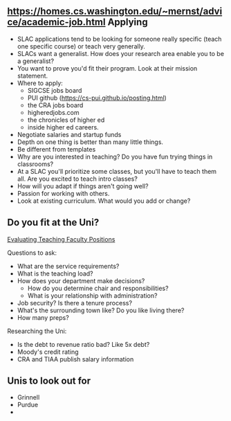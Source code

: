 https://homes.cs.washington.edu/~mernst/advice/academic-job.html
Applying
--------

 - SLAC applications tend to be looking for someone really specific (teach one specific course) or teach very generally.
 - SLACs want a generalist. How does your research area enable you to be a generalist?
 - You want to prove you'd fit their program. Look at their mission statement.
 - Where to apply:
   - SIGCSE jobs board
   - PUI github (https://cs-pui.github.io/posting.html)
   - the CRA jobs board
   - higheredjobs.com
   - the chronicles of higher ed
   - inside higher ed careers.
 - Negotiate salaries and startup funds
 - Depth on one thing is better than many little things.
 - Be different from templates
 - Why are you interested in teaching? Do you have fun trying things in classrooms?
 - At a SLAC you'll prioritize some classes, but you'll have to teach them all. Are you excited to teach intro classes?
 - How will you adapt if things aren't going well?
 - Passion for working with others.
 - Look at existing curriculum. What would you add or change?

Do you fit at the Uni?
----------------------

[Evaluating Teaching Faculty Positions](https://www.geoffreychallen.com/essays/2022-10-28-evaluating-teaching-faculty-positions)

Questions to ask:

 - What are the service requirements?
 - What is the teaching load?
 - How does your department make decisions?
   - How do you determine chair and responsibilities?
   - What is your relationship with administration?
 - Job security? Is there a tenure process?
 - What's the surrounding town like? Do you like living there?
 - How many preps?

Researching the Uni:

 - Is the debt to revenue ratio bad? Like 5x debt?
 - Moody's credit rating
 - CRA and TIAA publish salary information

Unis to look out for
--------------------

 - Grinnell
 - Purdue
 - 
